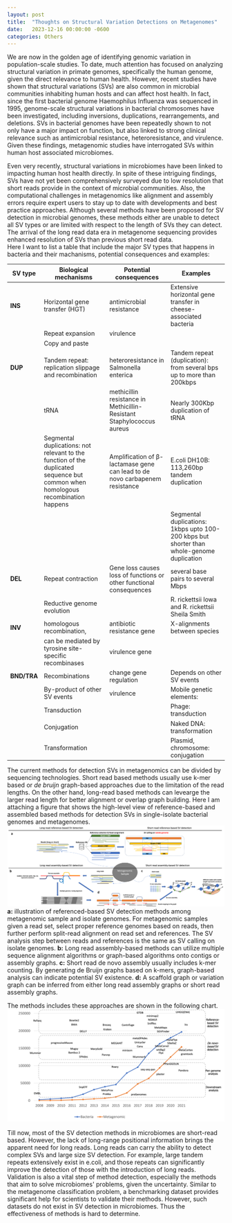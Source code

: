 ```yaml
---
layout: post
title:  "Thoughts on Structural Variation Detections on Metagenomes"
date:   2023-12-16 00:00:00 -0600
categories: Others
---
```


We are now in the golden age of identifying genomic variation in population-scale studies. To date, much attention has focused on analyzing structural variation in primate genomes, specifically the human genome, given the direct relevance to human health. However, recent studies have shown that structural variations (SVs) are also common in microbial communities inhabiting human hosts and can affect host health. In fact, since the first bacterial genome Haemophilus Influenza was sequenced in 1995, genome-scale structural variations in bacterial chromosomes have been investigated, including inversions, duplications, rearrangements, and deletions. SVs in bacterial genomes have been repeatedly shown to not only have a major impact on function, but also linked to strong clinical relevance such as antimicrobial resistance, heteroresistance, and virulence. Given these findings, metagenomic studies have interrogated SVs within human host associated microbiomes.  

Even very recently, structural variations in microbiomes have been linked to impacting human host health directly. In spite of these intriguing findings, SVs have not yet been comprehensively surveyed due to low resolution that short reads provide in the context of microbial communities. Also, the computational challenges in metagenomics like alignment and assembly errors require expert users to stay up to date with developments and best practice approaches. Although several methods have been proposed for SV detection in microbial genomes, these methods either are unable to detect all SV types or are limited with respect to the length of SVs they can detect. The arrival of the long read data era in metagenome sequencing provides enhanced resolution of SVs than previous short read data.  
Here I want to list a table that include the major SV types that happens in bacteria and their machanisms, potential consequences and examples:  

| SV type | Biological mechanisms | Potential consequences | Examples  |
|---|---|---|---|
| **INS** | Horizontal gene transfer (HGT) | antimicrobial resistance | Extensive horizontal gene transfer in cheese-associated bacteria  |
|  | Repeat expansion | virulence |   |
|  | Copy and paste  |  |   |
| **DUP** | Tandem repeat: replication slippage and recombination | heteroresistance in Salmonella enterica | Tandem repeat (duplication): from several bps up to more than 200kbps  |
|  | tRNA | methicillin resistance in Methicillin-Resistant Staphylococcus aureus | Nearly 300Kbp duplication of tRNA  |
|  | Segmental duplications: not relevant to the function of the duplicated sequence but common when homologous recombination happens | Amplification of β-lactamase gene can lead to de novo carbapenem resistance | E.coli DH10B: 113,260bp tandem duplication  |
|  |  |  | Segmental duplications: 1kbps upto 100-200 kbps but shorter than whole-genome duplication  |
| **DEL** | Repeat contraction | Gene loss causes loss of functions or other functional consequences | several base pairs to several Mbps  |
|  | Reductive genome evolution |  | R. rickettsii Iowa and R. rickettsii Sheila Smith  |
| **INV** | homologous recombination,  | antibiotic resistance gene | X-alignments between species  |
|  | can be mediated by tyrosine site-specific recombinases | virulence gene |   |
| **BND/TRA** | Recombinations | change gene regulation | Depends on other SV events  |
|  | By-product of other SV events | virulence | Mobile genetic elements:  |
|  | Transduction |  | Phage: transduction  |
|  | Conjugation |  | Naked DNA: transformation  |
|  | Transformation |  | Plasmid, chromosome: conjugation  |

The current methods for detection SVs in metagenomics can be divided by sequencing technologies. Short read based methods usually use k-mer based or *de bruijn* graph-based approaches due to the limitation of the read lengths. On the other hand, long-read based methods can levearge the larger read length for better alignment or overlap graph building. Here I am attaching a figure that shows the high-level view of reference-based and assembled based methods for detection SVs in single-isolate bacterial genomes and metagenomes.
![image](/assets/metasv_review_methods.png) 
**a:** illustration of referenced-based SV detection methods among metagenomic sample and isolate genomes. For metagenomic samples given a read set, select proper reference genomes based on reads, then further perform split-read alignment on read set and references. The SV analysis step between reads and references is the same as SV calling on isolate genomes. **b:** Long read assembly-based methods can utilize multiple sequence alignment algorithms or graph-based algorithms onto contigs or assembly graphs. **c:** Short read de novo assembly usually includes k-mer counting. By generating de Bruijn graphs based on k-mers, graph-based analysis can indicate potential SV existence. **d:** A scaffold graph or variation graph can be inferred from either long read assembly graphs or short read assembly graphs.  

The methods includes these approaches are shown in the following chart.
![image](/assets/metasv_review_methods_chart.png)

Till now, most of the SV detection methods in microbiomes are short-read based. However, the lack of long-range positional information brings the apparent need for long reads. Long reads can carry the ability to detect complex SVs and large size SV detection. For example, large tandem repeats extensively exist in e.coli, and those repeats can significantly improve the detection of those with the introduction of long reads. Validation is also a vital step of method detection, especially the methods that aim to solve microbiomes' problems, given the uncertainty. Similar to the metagenome classification problem, a benchmarking dataset provides significant help for scientists to validate their methods. However, such datasets do not exist in SV detection in microbiomes. Thus the effectiveness of methods is hard to determine. 
